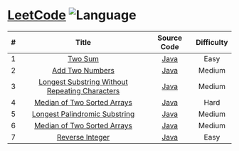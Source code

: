 # [LeetCode](https://leetcode.com/problemset/all/) ![Language](https://img.shields.io/badge/language-java-orange.svg) 

| # | Title | Source Code | Difficulty |
|:---:|:---:|:---:|:---:|
| 1 | [Two Sum](https://leetcode.com/problems/two-sum/description/) | [Java](./src/main/java/com/yangchd/exercise/leetcode/easy/TwoSum.java) | Easy |
| 2 | [Add Two Numbers](https://leetcode.com/problems/add-two-numbers/description/) | [Java](src/main/java/com/yangchd/exercise/leetcode/medium/AddTwoNumbers.java) | Medium |
| 3 | [Longest Substring Without Repeating Characters](https://leetcode.com/problems/longest-substring-without-repeating-characters/description/) | [Java](src/main/java/com/yangchd/exercise/leetcode/medium/LongestSubstringWithoutRepeatingCharacters.java) | Medium |
| 4 | [Median of Two Sorted Arrays](https://leetcode.com/problems/median-of-two-sorted-arrays/description/) | [Java](src/main/java/com/yangchd/exercise/leetcode/hard/MedianofTwoSortedArrays.java) | Hard |
| 5 | [Longest Palindromic Substring](https://leetcode.com/problems/longest-palindromic-substring/description/) | [Java](src/main/java/com/yangchd/exercise/leetcode/medium/LongestPalindromicSubstring.java) | Medium |
| 6 | [Median of Two Sorted Arrays](https://leetcode.com/problems/zigzag-conversion/description/) | [Java](src/main/java/com/yangchd/exercise/leetcode/medium/ZigZagConversion.java) | Medium |
| 7 | [Reverse Integer](https://leetcode.com/problems/reverse-integer/description/) | [Java](src/main/java/com/yangchd/exercise/leetcode/easy/ReverseInteger.java) | Easy |
